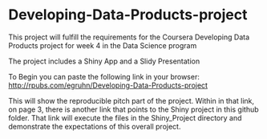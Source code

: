 # Developing-Data-Products-project
This project will fulfill the requirements for the Coursera Developing Data Products project for week 4 in the Data Science program

The project includes a Shiny App and a Slidy Presentation

To Begin you can paste the following link in your browser:
http://rpubs.com/egruhn/Developing-Data-Products-project

This will show the reproducible pitch part of the project.  Within in that link, on page 3, there is another link that points to the Shiny project in this github folder.  That link will execute the files in the Shiny_Project directory and demonstrate the expectations of this overall project.
